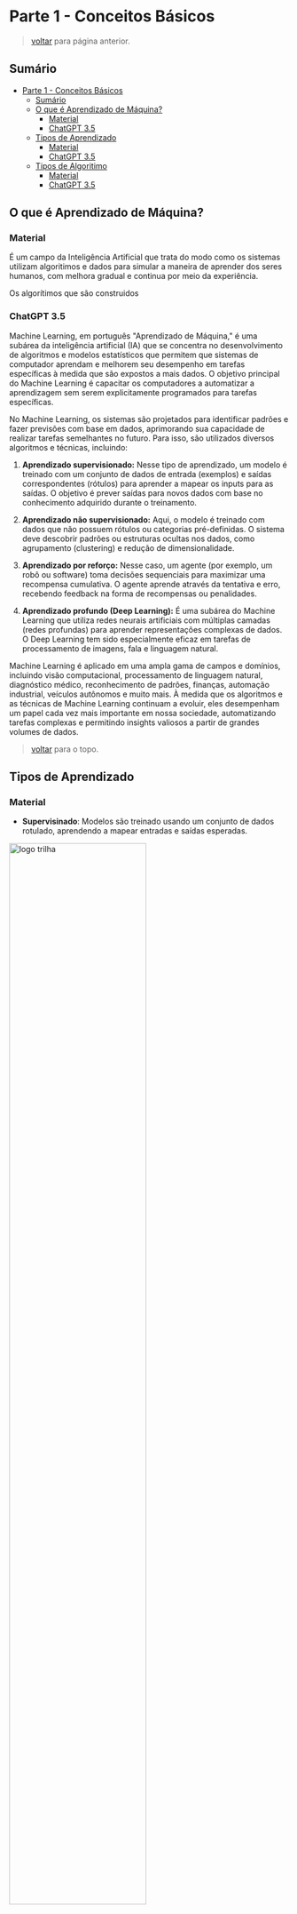 <!-- markdownlint-disable MD024 -->
<!-- markdownlint-disable MD033 -->

# Parte 1 - Conceitos Básicos

> [voltar](./notes.md) para página anterior.

## Sumário

- [Parte 1 - Conceitos Básicos](#parte-1---conceitos-básicos)
  - [Sumário](#sumário)
  - [O que é Aprendizado de Máquina?](#o-que-é-aprendizado-de-máquina)
    - [Material](#material)
    - [ChatGPT 3.5](#chatgpt-35)
  - [Tipos de Aprendizado](#tipos-de-aprendizado)
    - [Material](#material-1)
    - [ChatGPT 3.5](#chatgpt-35-1)
  - [Tipos de Algoritimo](#tipos-de-algoritimo)
    - [Material](#material-2)
    - [ChatGPT 3.5](#chatgpt-35-2)

## O que é Aprendizado de Máquina?

### Material

É um campo da Inteligência Artificial que trata do modo como os sistemas utilizam algoritimos e dados para simular a maneira de aprender dos seres humanos, com melhora gradual e continua por meio da experiência.

Os algorítimos que são construidos

### ChatGPT 3.5

Machine Learning, em português "Aprendizado de Máquina," é uma subárea da inteligência artificial (IA) que se concentra no desenvolvimento de algoritmos e modelos estatísticos que permitem que sistemas de computador aprendam e melhorem seu desempenho em tarefas específicas à medida que são expostos a mais dados. O objetivo principal do Machine Learning é capacitar os computadores a automatizar a aprendizagem sem serem explicitamente programados para tarefas específicas.

No Machine Learning, os sistemas são projetados para identificar padrões e fazer previsões com base em dados, aprimorando sua capacidade de realizar tarefas semelhantes no futuro. Para isso, são utilizados diversos algoritmos e técnicas, incluindo:

1. **Aprendizado supervisionado:** Nesse tipo de aprendizado, um modelo é treinado com um conjunto de dados de entrada (exemplos) e saídas correspondentes (rótulos) para aprender a mapear os inputs para as saídas. O objetivo é prever saídas para novos dados com base no conhecimento adquirido durante o treinamento.

2. **Aprendizado não supervisionado:** Aqui, o modelo é treinado com dados que não possuem rótulos ou categorias pré-definidas. O sistema deve descobrir padrões ou estruturas ocultas nos dados, como agrupamento (clustering) e redução de dimensionalidade.

3. **Aprendizado por reforço:** Nesse caso, um agente (por exemplo, um robô ou software) toma decisões sequenciais para maximizar uma recompensa cumulativa. O agente aprende através da tentativa e erro, recebendo feedback na forma de recompensas ou penalidades.

4. **Aprendizado profundo (Deep Learning):** É uma subárea do Machine Learning que utiliza redes neurais artificiais com múltiplas camadas (redes profundas) para aprender representações complexas de dados. O Deep Learning tem sido especialmente eficaz em tarefas de processamento de imagens, fala e linguagem natural.

Machine Learning é aplicado em uma ampla gama de campos e domínios, incluindo visão computacional, processamento de linguagem natural, diagnóstico médico, reconhecimento de padrões, finanças, automação industrial, veículos autônomos e muito mais. À medida que os algoritmos e as técnicas de Machine Learning continuam a evoluir, eles desempenham um papel cada vez mais importante em nossa sociedade, automatizando tarefas complexas e permitindo insights valiosos a partir de grandes volumes de dados.

> [voltar](#sumário) para o topo.

## Tipos de Aprendizado

### Material

- **Supervisinado**: Modelos são treinado usando um conjunto de dados rotulado, aprendendo a mapear entradas e saídas esperadas.

<div>
  <img alt="logo trilha" src="../assets/images/m5_1.png" width="70%"/>
</div>

- **Não Supervisionado**: Modelos exploram dados não rotulados para identificar padrões ou estruturas subjacentes, como agrupamentos, associações ou redução de dimensionalidade.

<div>
  <img alt="logo trilha" src="../assets/images/m5_2.png" width="70%"/>
</div>

- **Semi Supervisionado**: Combina dados rotulados e não rotulados para melhorar o desenpenho o modelo, geralmente utilizando a estrutura não rotulada para aprimorar o aprendizado supervisionado.

<div>
  <img alt="logo trilha" src="../assets/images/m5_3.png" width="70%"/>
</div>

- **Por Reforço**: Agentes aprendem a tomar ações em um ambiente para maximizar algum tipo de recompensa acumulativa, através de tentativa e erro.

<div>
  <img alt="logo trilha" src="../assets/images/m5_4.png" width="70%"/>
</div>

### ChatGPT 3.5

Existem três tipos principais de aprendizado em Machine Learning: aprendizado supervisionado, aprendizado não supervisionado e aprendizado por reforço. Cada um deles aborda a tarefa de aprendizado de maneira diferente. Aqui estão esses tipos em detalhes:

1. **Aprendizado Supervisionado:**
   - No aprendizado supervisionado, o modelo é treinado com um conjunto de dados de entrada e saída correspondente, onde os pares de entrada e saída são rotulados.
   - O objetivo é aprender uma função que mapeie os dados de entrada para os rótulos de saída.
   - Durante o treinamento, o modelo ajusta seus parâmetros com base na comparação entre as previsões feitas e os rótulos reais.
   - Após o treinamento, o modelo pode ser usado para fazer previsões em novos dados.
   - Exemplos de tarefas de aprendizado supervisionado incluem classificação (atribuir uma categoria a um dado), regressão (prever um valor contínuo), detecção de anomalias, entre outros.

2. **Aprendizado Não Supervisionado:**
   - No aprendizado não supervisionado, o modelo é treinado com um conjunto de dados de entrada, mas os dados não são rotulados com saídas correspondentes.
   - O objetivo é descobrir padrões intrínsecos nos dados, como agrupamentos (clustering) ou redução de dimensionalidade.
   - O aprendizado não supervisionado é frequentemente usado para explorar a estrutura oculta nos dados e identificar relações ou grupos naturais.
   - Exemplos de tarefas de aprendizado não supervisionado incluem agrupamento de documentos, análise de componentes principais (PCA), e redução de dimensionalidade.

3. **Aprendizado por Reforço:**
   - No aprendizado por reforço, um agente toma decisões sequenciais em um ambiente para maximizar uma recompensa cumulativa ao longo do tempo.
   - O agente aprende a tomar ações com base em tentativa e erro, recebendo feedback na forma de recompensas positivas ou penalidades negativas.
   - O objetivo é encontrar uma política de ação que maximize a recompensa ao longo do tempo.
   - O aprendizado por reforço é frequentemente usado em tarefas de tomada de decisão, como jogos, robótica, controle de tráfego e otimização de recursos.

Além desses três tipos principais, existem outras abordagens e técnicas de aprendizado em Machine Learning, como aprendizado semi-supervisionado, aprendizado por transferência, aprendizado profundo (Deep Learning), entre outros. A escolha do tipo de aprendizado a ser usado depende da natureza da tarefa e dos dados disponíveis. Cada tipo de aprendizado tem suas próprias aplicações e desafios.

> [voltar](#sumário) para o topo.

## Tipos de Algoritimo

### Material

<div>
  <img alt="logo trilha" src="../assets/images/m5_5.png" width="70%"/>
</div>

<br>

- **Modelo `scikit-learn`:** Divisão de quatro classes de algorímitmos

<div>
  <img alt="logo trilha" src="../assets/images/m5_6.png" width="70%"/>
</div>

### ChatGPT 3.5

Existem diversos algoritmos de Machine Learning, cada um projetado para abordar diferentes tipos de tarefas e cenários. Alguns dos tipos mais comuns de algoritmos de Machine Learning incluem:

1. **Regressão:**
   - Algoritmos de regressão são usados para prever valores numéricos com base em dados de entrada.
   - Exemplos incluem regressão linear, regressão polinomial, regressão de árvore de decisão e regressão de floresta aleatória.

2. **Classificação:**
   - Algoritmos de classificação são usados para atribuir categorias ou rótulos a dados de entrada.
   - Exemplos incluem classificação de regressão logística, classificação de máquina de vetores de suporte (SVM), classificação de árvore de decisão e classificação de redes neurais.

3. **Clustering:**
   - Algoritmos de clustering agrupam dados não rotulados em grupos com base em suas características semelhantes.
   - Exemplos incluem k-means, agrupamento hierárquico e DBSCAN.

4. **Redução de dimensionalidade:**
   - Algoritmos de redução de dimensionalidade são usados para reduzir a complexidade dos dados, mantendo as informações essenciais.
   - Exemplos incluem Análise de Componentes Principais (PCA) e T-Distributed Stochastic Neighbor Embedding (t-SNE).

5. **Aprendizado profundo (Deep Learning):**
   - Algoritmos de aprendizado profundo são baseados em redes neurais artificiais profundas com múltiplas camadas ocultas.
   - Exemplos incluem redes neurais convolucionais (CNNs) para visão computacional, redes neurais recorrentes (RNNs) para processamento de sequências e Redes Neurais de Transformadores (Transformers) para processamento de linguagem natural.

6. **Algoritmos de Árvore de Decisão:**
   - Algoritmos de árvore de decisão são usados para tomada de decisões com base em regras condicionais.
   - Exemplos incluem Árvores de Decisão, Floresta Aleatória e Gradient Boosting.

7. **Aprendizado por Reforço:**
   - Algoritmos de aprendizado por reforço são usados para treinar agentes a tomar decisões sequenciais para maximizar recompensas.
   - Exemplos incluem Q-Learning, DDPG (Deep Deterministic Policy Gradients) e A3C (Asynchronous Advantage Actor-Critic).

8. **Aprendizado Não Supervisionado:**
   - Algoritmos de aprendizado não supervisionado exploram padrões nos dados sem a necessidade de rótulos.
   - Exemplos incluem k-means, PCA e t-SNE, como mencionados anteriormente.

9. **Aprendizado Semi-Supervisionado:**
   - Algoritmos semi-supervisionados combinam dados rotulados e não rotulados para treinar modelos.
   - Exemplos incluem métodos de propagação de rótulos e autoencoders.

Esses são apenas alguns exemplos de tipos de algoritmos de Machine Learning. A escolha do algoritmo depende da natureza da tarefa, dos dados disponíveis e dos objetivos específicos do projeto. À medida que a pesquisa em Machine Learning avança, novos algoritmos e técnicas continuam a ser desenvolvidos para lidar com uma ampla gama de desafios.

> [voltar](#sumário) para o topo.
>
> [voltar](./notes.md) a página anterior.
